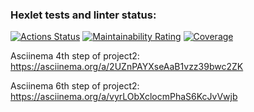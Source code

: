 ### Hexlet tests and linter status:
[![Actions Status](https://github.com/maltoleb/python-project-50/actions/workflows/hexlet-check.yml/badge.svg)](https://github.com/maltoleb/python-project-50/actions)
[![Maintainability Rating](https://sonarcloud.io/api/project_badges/measure?project=maltoleb_python-project-50&metric=sqale_rating)](https://sonarcloud.io/summary/new_code?id=maltoleb_python-project-50)
[![Coverage](https://sonarcloud.io/api/project_badges/measure?project=maltoleb_python-project-50&metric=coverage)](https://sonarcloud.io/summary/new_code?id=maltoleb_python-project-50)


Asciinema 4th step of project2:
https://asciinema.org/a/2UZnPAYXseAaB1vzz39bwc2ZK


Asciinema 6th step of project2:
https://asciinema.org/a/vyrLObXclocmPhaS6KcJvVwjb
